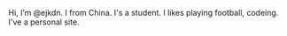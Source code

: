 Hi, I’m @ejkdn.
I from China.
I's a student.
I likes playing football, codeing.
I've a personal site.
